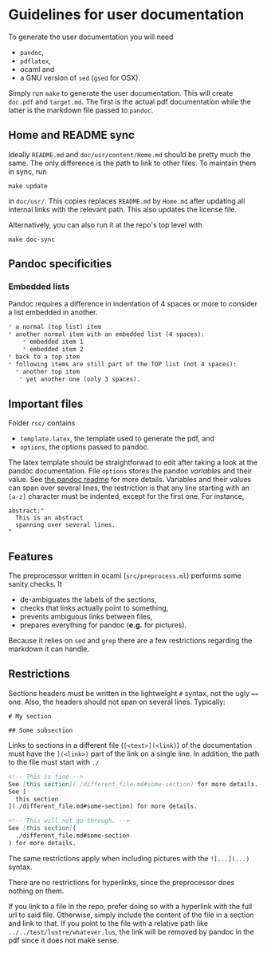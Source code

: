 # Guidelines for user documentation

To generate the user documentation you will need

* `pandoc`,
* `pdflatex`,
* ocaml and
* a GNU version of `sed` (`gsed` for OSX).

Simply run `make` to generate the user documentation. This will create
`doc.pdf` and `target.md`. The first is the actual pdf documentation while the
latter is the markdown file passed to `pandoc`.

## Home and README sync

Ideally `README.md` and `doc/usr/content/Home.md` should be pretty much the same. The only difference is the path to link to other files. To maintain them in sync, run

```
make update
```

in `doc/usr/`. This copies replaces `README.md` by `Home.md` after updating all internal links with the relevant path. This also updates the license file.

Alternatively, you can also run it at the repo's top level with

```
make doc-sync
```

## Pandoc specificities

### Embedded lists

Pandoc requires a difference in indentation of 4 spaces or more to consider a list embedded in another.

```markdown
* a normal (top list) item
* another normal item with an embedded list (4 spaces):
    * embedded item 1
    * embedded item 2
* back to a top item
* following items are still part of the TOP list (not 4 spaces):
  * another top item
   * yet another one (only 3 spaces).
```

## Important files

Folder `rsc/` contains

* `template.latex`, the template used to generate the pdf, and
* `options`, the options passed to pandoc.

The latex template should be straightforwad to edit after taking a look at the
pandoc documentation. File `options` stores the pandoc *variables* and their
value. See [the pandoc readme](http://pandoc.org/README.html#templates) for
more details. Variables and their values can span over several lines, the
restriction is that any line starting with an `[a-z]` character must be
indented, except for the first one. For instance,

```
abstract:"
  This is an abstract
  spanning over several lines.
"
```

## Features

The preprocessor written in ocaml (`src/preprocess.ml`) performs some sanity checks. It

* de-ambiguates the labels of the sections,
* checks that links actually point to something,
* prevents ambiguous links between files,
* prepares everything for pandoc (**e.g.** for pictures).

Because it relies on `sed` and `grep` there are a few restrictions regarding the markdown it can handle.

## Restrictions

Sections headers must be written in the lightweight `#` syntax, not the ugly
`==` one. Also, the headers should not span on several lines. Typically:

```
# My section

## Some subsection
```

Links to sections in a different file (`[<text>](<link)`) of the documentation
must have the `](<link>)` part of the link on a single line. In addition, the
path to the file must start with `./`

```markdown
<!-- This is fine -->
See [this section](./different_file.md#some-section) for more details.
See [
  this section
](./different_file.md#some-section) for more details.

<!-- This will not go through. -->
See [this section](
  ./different_file.md#some-section
) for more details.
```

The same restrictions apply when including pictures with the `![...](...)`
syntax.

There are no restrictions for hyperlinks, since the preprocessor does nothing on them.

If you link to a file in the repo, prefer doing so with a hyperlink with the
full url to said file. Otherwise, simply include the content of the file in a
section and link to that. If you point to the file with a relative path like
`../../test/lustre/whatever.lus`, the link will be removed by pandoc in the pdf
since it does not make sense.
